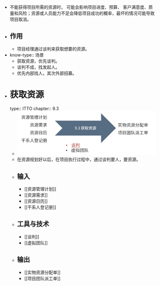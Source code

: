 - 不能获得项目所需的资源时， 可能会影响项目进度、预算、 客户满意度、质量和风险；资源或人员能力不足会降低项目成功的概率，最坏的情况可能导致项目取消。
- ## 作用
	- 项目经理通过谈判来获取想要的资源。
- know-type:: 场景
	- 获取资源，优先谈判。
	- 谈判不成，找发起人。
	- 优先内部找人，其次外部招募。
- # 获取资源
  type:: ITTO
  chapter:: 9.3
	- ![image.png](../assets/image_1747844192681_0.png)
	- 在资源规划好以后，在项目执行过程中，通过谈判要人，要资源。
	- ## 输入
		- [[资源管理计划]]
		- [[资源需求]]
		- [[资源日历]]
		- [[干系人登记册]]
	- ## 工具与技术
		- [[谈判]]
		- [[虚拟团队]]
	- ## 输出
		- [[实物资源分配单]]
		- [[项目团队派工单]]